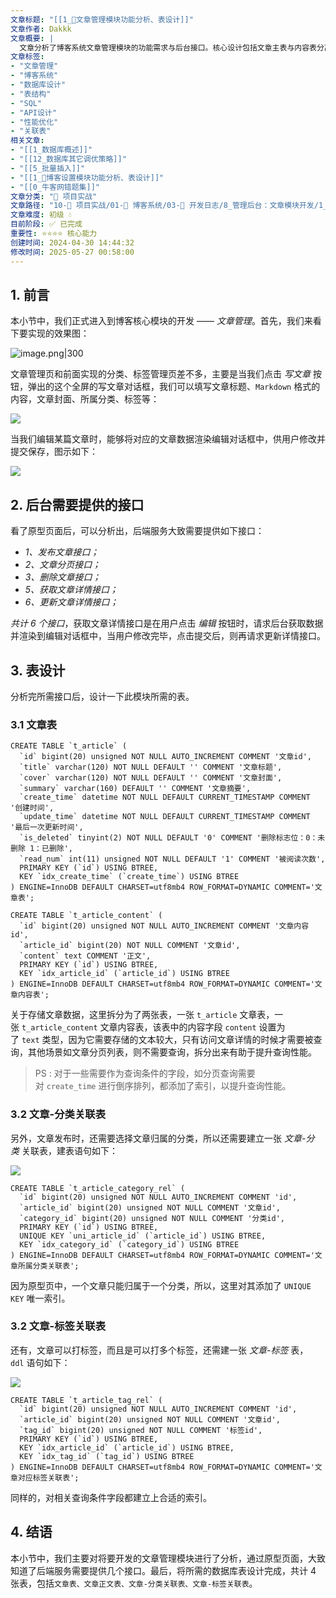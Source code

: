 ```yaml
---
文章标题: "[[1_📕文章管理模块功能分析、表设计]]" 
文章作者: Dakkk
文章概要: |
  文章分析了博客系统文章管理模块的功能需求与后台接口。核心设计包括文章主表与内容表分离以优化查询性能，以及文章与分类、标签的关联表，并提供了SQL建表语句与索引策略。
文章标签:
- "文章管理"
- "博客系统"
- "数据库设计"
- "表结构"
- "SQL"
- "API设计"
- "性能优化"
- "关联表"
相关文章:
- "[[1_数据库概述]]"
- "[[12_数据库其它调优策略]]"
- "[[5_批量插入]]"
- "[[1_📕博客设置模块功能分析、表设计]]"
- "[[0_牛客网错题集]]"
文章分类: "🚀 项目实战"
文章路径: "10-🚀 项目实战/01-📝 博客系统/03-📝 开发日志/8_管理后台：文章模块开发/1_📕文章管理模块功能分析、表设计.md"
文章难度: 初级 💧
目前阶段: ✅ 已完成
重要性: ⭐⭐⭐⭐ 核心能力
创建时间: 2024-04-30 14:44:32
修改时间: 2025-05-27 00:58:00
---
```


## 1. 前言

本小节中，我们正式进入到博客核心模块的开发 —— _文章管理_。首先，我们来看下要实现的效果图：

![image.png|300](https://my-obsidian-image.oss-cn-guangzhou.aliyuncs.com/2024/04/0213415d68b8e98a9e466b1342939455.png)


文章管理页和前面实现的分类、标签管理页差不多，主要是当我们点击 _写文章_ 按钮，弹出的这个全屏的写文章对话框，我们可以填写文章标题、`Markdown` 格式的内容，文章封面、所属分类、标签等：

![](https://img.quanxiaoha.com/quanxiaoha/169708123804957)

当我们编辑某篇文章时，能够将对应的文章数据渲染编辑对话框中，供用户修改并提交保存，图示如下：

![](https://img.quanxiaoha.com/quanxiaoha/169708343216683)

## 2. 后台需要提供的接口

看了原型页面后，可以分析出，后端服务大致需要提供如下接口：

- _1、发布文章接口；_
- _2、文章分页接口；_
- _3、删除文章接口；_
- _5、获取文章详情接口；_
- _6、更新文章详情接口；_

_共计 6 个接口_，获取文章详情接口是在用户点击 _编辑_ 按钮时，请求后台获取数据并渲染到编辑对话框中，当用户修改完毕，点击提交后，则再请求更新详情接口。

## 3. 表设计

分析完所需接口后，设计一下此模块所需的表。

### 3.1 文章表

```mysql
CREATE TABLE `t_article` (
  `id` bigint(20) unsigned NOT NULL AUTO_INCREMENT COMMENT '文章id',
  `title` varchar(120) NOT NULL DEFAULT '' COMMENT '文章标题',
  `cover` varchar(120) NOT NULL DEFAULT '' COMMENT '文章封面',
  `summary` varchar(160) DEFAULT '' COMMENT '文章摘要',
  `create_time` datetime NOT NULL DEFAULT CURRENT_TIMESTAMP COMMENT '创建时间',
  `update_time` datetime NOT NULL DEFAULT CURRENT_TIMESTAMP COMMENT '最后一次更新时间',
  `is_deleted` tinyint(2) NOT NULL DEFAULT '0' COMMENT '删除标志位：0：未删除 1：已删除',
  `read_num` int(11) unsigned NOT NULL DEFAULT '1' COMMENT '被阅读次数',
  PRIMARY KEY (`id`) USING BTREE,
  KEY `idx_create_time` (`create_time`) USING BTREE
) ENGINE=InnoDB DEFAULT CHARSET=utf8mb4 ROW_FORMAT=DYNAMIC COMMENT='文章表';
```

```mysql
CREATE TABLE `t_article_content` (
  `id` bigint(20) unsigned NOT NULL AUTO_INCREMENT COMMENT '文章内容id',
  `article_id` bigint(20) NOT NULL COMMENT '文章id',
  `content` text COMMENT '正文',
  PRIMARY KEY (`id`) USING BTREE,
  KEY `idx_article_id` (`article_id`) USING BTREE
) ENGINE=InnoDB DEFAULT CHARSET=utf8mb4 ROW_FORMAT=DYNAMIC COMMENT='文章内容表';
```

关于存储文章数据，这里拆分为了两张表，一张 `t_article` 文章表，一张 `t_article_content` 文章内容表，该表中的内容字段 `content` 设置为了 `text` 类型，因为它需要存储的文本较大，只有访问文章详情的时候才需要被查询，其他场景如文章分页列表，则不需要查询，拆分出来有助于提升查询性能。

> PS : 对于一些需要作为查询条件的字段，如分页查询需要对 `create_time` 进行倒序排列，都添加了索引，以提升查询性能。

### 3.2 文章-分类关联表

另外，文章发布时，还需要选择文章归属的分类，所以还需要建立一张 _文章-分类_ 关联表，建表语句如下：

![](https://img.quanxiaoha.com/quanxiaoha/169708426333646)

```mysql
CREATE TABLE `t_article_category_rel` (
  `id` bigint(20) unsigned NOT NULL AUTO_INCREMENT COMMENT 'id',
  `article_id` bigint(20) unsigned NOT NULL COMMENT '文章id',
  `category_id` bigint(20) unsigned NOT NULL COMMENT '分类id',
  PRIMARY KEY (`id`) USING BTREE,
  UNIQUE KEY `uni_article_id` (`article_id`) USING BTREE,
  KEY `idx_category_id` (`category_id`) USING BTREE
) ENGINE=InnoDB DEFAULT CHARSET=utf8mb4 ROW_FORMAT=DYNAMIC COMMENT='文章所属分类关联表';
```

因为原型页中，一个文章只能归属于一个分类，所以，这里对其添加了 `UNIQUE KEY` 唯一索引。

### 3.2 文章-标签关联表

还有，文章可以打标签，而且是可以打多个标签，还需建一张 _文章-标签_ 表，`ddl` 语句如下：

![](https://img.quanxiaoha.com/quanxiaoha/169708512483326)

```mysql
CREATE TABLE `t_article_tag_rel` (
  `id` bigint(20) unsigned NOT NULL AUTO_INCREMENT COMMENT 'id',
  `article_id` bigint(20) unsigned NOT NULL COMMENT '文章id',
  `tag_id` bigint(20) unsigned NOT NULL COMMENT '标签id',
  PRIMARY KEY (`id`) USING BTREE,
  KEY `idx_article_id` (`article_id`) USING BTREE,
  KEY `idx_tag_id` (`tag_id`) USING BTREE
) ENGINE=InnoDB DEFAULT CHARSET=utf8mb4 ROW_FORMAT=DYNAMIC COMMENT='文章对应标签关联表';
```

同样的，对相关查询条件字段都建立上合适的索引。

## 4. 结语

本小节中，我们主要对将要开发的文章管理模块进行了分析，通过原型页面，大致知道了后端服务需要提供几个接口。最后，将所需的数据库表设计完成，共计 4 张表，包括`文章表、文章正文表、文章-分类关联表、文章-标签关联表`。